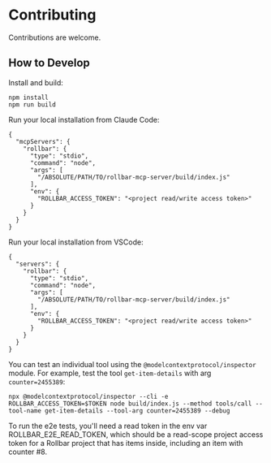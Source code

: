 # Contributing

Contributions are welcome.

## How to Develop

Install and build:

```
npm install
npm run build
```

Run your local installation from Claude Code:

```
{
  "mcpServers": {
    "rollbar": {
      "type": "stdio",
      "command": "node",
      "args": [
        "/ABSOLUTE/PATH/TO/rollbar-mcp-server/build/index.js"
      ],
      "env": {
        "ROLLBAR_ACCESS_TOKEN": "<project read/write access token>"
      }
    }
  }
}
```

Run your local installation from VSCode:

```
{
  "servers": {
    "rollbar": {
      "type": "stdio",
      "command": "node",
      "args": [
        "/ABSOLUTE/PATH/TO/rollbar-mcp-server/build/index.js"
      ],
      "env": {
        "ROLLBAR_ACCESS_TOKEN": "<project read/write access token>"
      }
    }
  }
}
```

You can test an individual tool using the `@modelcontextprotocol/inspector` module. For example, test the tool `get-item-details` with arg `counter=2455389`:

```
npx @modelcontextprotocol/inspector --cli -e ROLLBAR_ACCESS_TOKEN=$TOKEN node build/index.js --method tools/call --tool-name get-item-details --tool-arg counter=2455389 --debug
```

To run the e2e tests, you'll need a read token in the env var ROLLBAR_E2E_READ_TOKEN, which should be a read-scope project access token for a Rollbar project that has items inside, including an item with counter #8.

